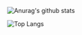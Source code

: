 ![Anurag's github stats](https://github-readme-stats.vercel.app/api?username=eirsteir&show_icons=true&hide=stars&count_private=true)

![Top Langs](https://github-readme-stats.vercel.app/api/top-langs/?username=Eirsteir&layout=compact&card_width=445&include_all_commits=true&exclude_repo=RoboFriends,smart-brain,Realtime-Chat-App,Karakterkalkulator-SSP-mobile,Karakterkalkulator-SSP)


